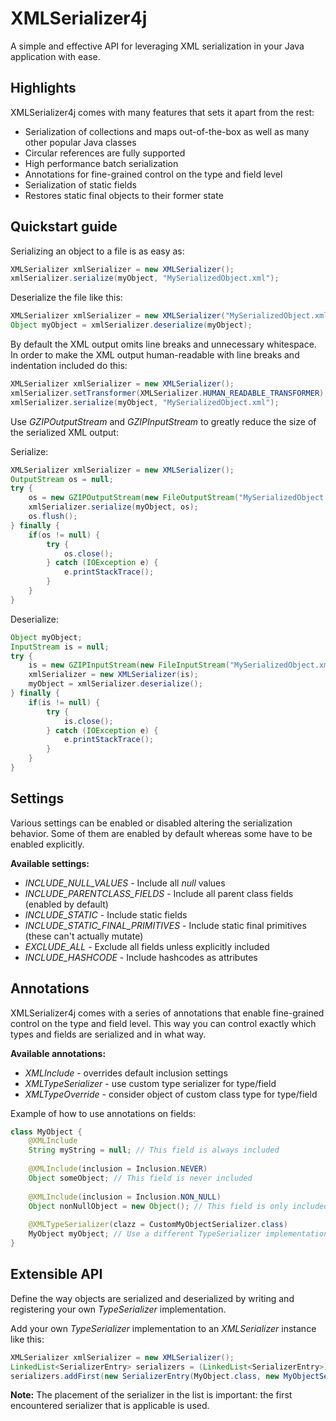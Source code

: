 # XMLSerializer4j
A simple and effective API for leveraging XML serialization in your Java application with ease.

## Highlights
XMLSerializer4j comes with many features that sets it apart from the rest:
* Serialization of collections and maps out-of-the-box as well as many other popular Java classes
* Circular references are fully supported
* High performance batch serialization
* Annotations for fine-grained control on the type and field level
* Serialization of static fields
* Restores static final objects to their former state

## Quickstart guide
Serializing an object to a file is as easy as:
```java
XMLSerializer xmlSerializer = new XMLSerializer();
xmlSerializer.serialize(myObject, "MySerializedObject.xml");
```
Deserialize the file like this:

```java
XMLSerializer xmlSerializer = new XMLSerializer("MySerializedObject.xml");
Object myObject = xmlSerializer.deserialize(myObject);
```

By default the XML output omits line breaks and unnecessary whitespace. In order to make the XML output human-readable with line breaks and indentation included do this:

```java
XMLSerializer xmlSerializer = new XMLSerializer();
xmlSerializer.setTransformer(XMLSerializer.HUMAN_READABLE_TRANSFORMER);
xmlSerializer.serialize(myObject, "MySerializedObject.xml");
```

Use *GZIPOutputStream* and *GZIPInputStream* to greatly reduce the size of the serialized XML output:

Serialize:
```java
XMLSerializer xmlSerializer = new XMLSerializer();
OutputStream os = null;
try {
	os = new GZIPOutputStream(new FileOutputStream("MySerializedObject.xml"));
	xmlSerializer.serialize(myObject, os);
	os.flush();
} finally {
	if(os != null) {
		try {
			os.close();
		} catch (IOException e) {
			e.printStackTrace();
		}
	}
}
```

Deserialize:

```java
Object myObject;
InputStream is = null;
try {
	is = new GZIPInputStream(new FileInputStream("MySerializedObject.xml"));
	xmlSerializer = new XMLSerializer(is);
	myObject = xmlSerializer.deserialize();
} finally {
	if(is != null) {
		try {
			is.close();
		} catch (IOException e) {
			e.printStackTrace();
		}
	}
}
```

## Settings
Various settings can be enabled or disabled altering the serialization behavior. Some of them are enabled by default whereas some have to be enabled explicitly.

**Available settings:**
* *INCLUDE_NULL_VALUES* - Include all *null* values
* *INCLUDE_PARENTCLASS_FIELDS* - Include all parent class fields (enabled by default)
* *INCLUDE_STATIC* - Include static fields
* *INCLUDE_STATIC_FINAL_PRIMITIVES* - Include static final primitives (these can't actually mutate)
* *EXCLUDE_ALL* - Exclude all fields unless explicitly included
* *INCLUDE_HASHCODE* - Include hashcodes as attributes

## Annotations
XMLSerializer4j comes with a series of annotations that enable fine-grained control on the type and field level.
This way you can control exactly which types and fields are serialized and in what way.

**Available annotations:**
* *XMLInclude* - overrides default inclusion settings
* *XMLTypeSerializer* - use custom type serializer for type/field
* *XMLTypeOverride* - consider object of custom class type for type/field

Example of how to use annotations on fields:

```java
class MyObject {
    @XMLInclude
    String myString = null; // This field is always included
  
    @XMLInclude(inclusion = Inclusion.NEVER)
    Object someObject; // This field is never included
  
    @XMLInclude(inclusion = Inclusion.NON_NULL)
    Object nonNullObject = new Object(); // This field is only included when not null (default behavior)
  
    @XMLTypeSerializer(clazz = CustomMyObjectSerializer.class)
    MyObject myObject; // Use a different TypeSerializer implementation for this field
}
```

## Extensible API
Define the way objects are serialized and deserialized by writing and registering your own *TypeSerializer* implementation.

Add your own *TypeSerializer* implementation to an *XMLSerializer* instance like this:
```java
XMLSerializer xmlSerializer = new XMLSerializer();
LinkedList<SerializerEntry> serializers = (LinkedList<SerializerEntry>) xmlSerializer.getSerializers();
serializers.addFirst(new SerializerEntry(MyObject.class, new MyObjectSerializer()));
```
**Note:** The placement of the serializer in the list is important: the first encountered serializer that is applicable is used.
